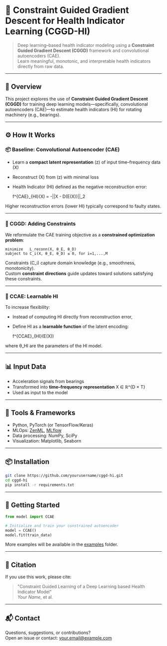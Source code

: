 # 🧩 Constraint Guided Gradient Descent for Health Indicator Learning (CGGD-HI)

> Deep learning–based health indicator modeling using a **Constraint Guided Gradient Descent (CGGD)** framework and convolutional autoencoders (CAE).  
> Learn meaningful, monotonic, and interpretable health indicators directly from raw data.

---

## 📌 Overview

This project explores the use of **Constraint Guided Gradient Descent (CGGD)** for training deep learning models—specifically, convolutional autoencoders (CAE)—to estimate health indicators (HI) for rotating machinery (e.g., bearings).

---

## ⚙️ How It Works

### 📦 Baseline: Convolutional Autoencoder (CAE)
- Learn a **compact latent representation** (z) of input time–frequency data (X)
- Reconstruct (X) from (z) with minimal loss
- Health Indicator (HI) defined as the negative reconstruction error:

    f^{CAE}_{HI}(X) = -||X - D(E(X))||_2

Higher reconstruction errors (lower HI) typically correspond to faulty states.

---

### 🧠 CGGD: Adding Constraints
We reformulate the CAE training objective as a **constrained optimization problem**:

    minimize   L_reconn(X, θ_E, θ_D)
    subject to C_i(X, θ_E, θ_D) ≤ 0, for i=1,...,M

Constraints (C_i) capture domain knowledge (e.g., smoothness, monotonicity).  
Custom **constraint directions** guide updates toward solutions satisfying these constraints.

---

### 🔧 CCAE: Learnable HI
To increase flexibility:
- Instead of computing HI directly from reconstruction error,
- Define HI as a **learnable function** of the latent encoding:

    f^{CCAE}_{HI}(E(X))

where θ_HI are the parameters of the HI model.

---

## 📊 Input Data
- Acceleration signals from bearings
- Transformed into **time–frequency representation** X ∈ ℝ^{D × T}
- Used as input to the model

---

## 🧰 Tools & Frameworks
- Python, PyTorch (or TensorFlow/Keras)
- MLOps: [ZenML](https://zenml.io/), [MLflow](https://mlflow.org/)
- Data processing: NumPy, SciPy
- Visualization: Matplotlib, Seaborn

---

## 📦 Installation

```bash
git clone https://github.com/yourusername/cggd-hi.git
cd cggd-hi
pip install -r requirements.txt
```

---

## 🚀 Getting Started

```python
from model import CCAE

# Initialize and train your constrained autoencoder
model = CCAE()
model.fit(train_data)
```

More examples will be available in the [examples](./examples) folder.

---

## 📜 Citation

If you use this work, please cite:
> "Constraint Guided Learning of a Deep Learning based Health Indicator Model"  
> *Your Name*, et al.

---

## 📬 Contact
Questions, suggestions, or contributions?  
Open an issue or contact: [your.email@example.com](mailto:your.email@example.com)
